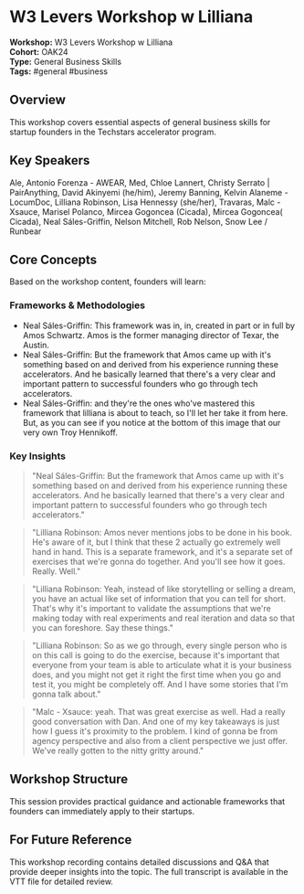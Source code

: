 # W3 Levers Workshop w  Lilliana

**Workshop:** W3 Levers Workshop w  Lilliana  
**Cohort:** OAK24  
**Type:** General Business Skills  
**Tags:** #general #business

## Overview

This workshop covers essential aspects of general business skills for startup founders in the Techstars accelerator program.

## Key Speakers

Ale, Antonio Forenza - AWEAR, Med, Chloe Lannert, Christy Serrato | PairAnything, David Akinyemi (he/him), Jeremy Banning, Kelvin Alaneme - LocumDoc, Lilliana Robinson, Lisa Hennessy (she/her), Travaras, Malc - Xsauce, Marisel Polanco, Mircea Gogoncea (Cicada), Mircea Gogoncea( Cicada), Neal Sáles-Griffin, Nelson Mitchell, Rob Nelson, Snow Lee / Runbear

## Core Concepts

Based on the workshop content, founders will learn:


### Frameworks & Methodologies

- Neal Sáles-Griffin: This framework was in, in, created in part or in full by Amos Schwartz. Amos is the former managing director of Texar, the Austin.
- Neal Sáles-Griffin: But the framework that Amos came up with it's something based on and derived from his experience running these accelerators. And he basically learned that there's a very clear and important pattern to successful founders who go through tech accelerators.
- Neal Sáles-Griffin: and they're the ones who've mastered this framework that lilliana is about to teach, so I'll let her take it from here. But, as you can see if you notice at the bottom of this image that our very own Troy Hennikoff.

### Key Insights

> "Neal Sáles-Griffin: But the framework that Amos came up with it's something based on and derived from his experience running these accelerators. And he basically learned that there's a very clear and important pattern to successful founders who go through tech accelerators."

> "Lilliana Robinson: Amos never mentions jobs to be done in his book. He's aware of it, but I think that these 2 actually go extremely well hand in hand. This is a separate framework, and it's a separate set of exercises that we're gonna do together. And you'll see how it goes. Really. Well."

> "Lilliana Robinson: Yeah, instead of like storytelling or selling a dream, you have an actual like set of information that you can tell for short. That's why it's important to validate the assumptions that we're making today with real experiments and real iteration and data so that you can foreshore. Say these things."

> "Lilliana Robinson: So as we go through, every single person who is on this call is going to do the exercise, because it's important that everyone from your team is able to articulate what it is your business does, and you might not get it right the first time when you go and test it, you might be completely off. And I have some stories that I'm gonna talk about."

> "Malc - Xsauce: yeah. That was great exercise as well. Had a really good conversation with Dan. And one of my key takeaways is just how I guess it's proximity to the problem. I kind of gonna be from agency perspective and also from a client perspective we just offer. We've really gotten to the nitty gritty around."


## Workshop Structure

This session provides practical guidance and actionable frameworks that founders can immediately apply to their startups.

## For Future Reference

This workshop recording contains detailed discussions and Q&A that provide deeper insights into the topic. The full transcript is available in the VTT file for detailed review.
